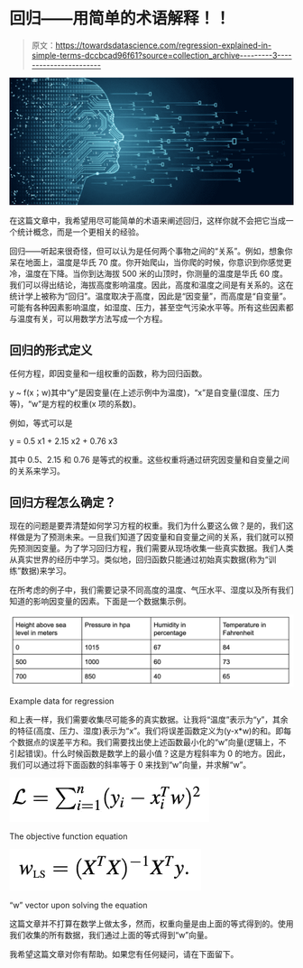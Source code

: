 # 回归——用简单的术语解释！！

> 原文：<https://towardsdatascience.com/regression-explained-in-simple-terms-dccbcad96f61?source=collection_archive---------3----------------------->

![](img/5debbf89d4031f43251ea7a341c536bb.png)

在这篇文章中，我希望用尽可能简单的术语来阐述回归，这样你就不会把它当成一个统计概念，而是一个更相关的经验。

回归——听起来很奇怪，但可以认为是任何两个事物之间的“关系”。例如，想象你呆在地面上，温度是华氏 70 度。你开始爬山，当你爬的时候，你意识到你感觉更冷，温度在下降。当你到达海拔 500 米的山顶时，你测量的温度是华氏 60 度。我们可以得出结论，海拔高度影响温度。因此，高度和温度之间是有关系的。这在统计学上被称为“回归”。温度取决于高度，因此是“因变量”，而高度是“自变量”。可能有各种因素影响温度，如湿度、压力，甚至空气污染水平等。所有这些因素都与温度有关，可以用数学方法写成一个方程。

## 回归的形式定义

任何方程，即因变量和一组权重的函数，称为回归函数。

y ~ f(x；w)其中“y”是因变量(在上述示例中为温度)，“x”是自变量(湿度、压力等)，“w”是方程的权重(x 项的系数)。

例如，等式可以是

y = 0.5 x1 + 2.15 x2 + 0.76 x3

其中 0.5、2.15 和 0.76 是等式的权重。这些权重将通过研究因变量和自变量之间的关系来学习。

## 回归方程怎么确定？

现在的问题是要弄清楚如何学习方程的权重。我们为什么要这么做？是的，我们这样做是为了预测未来。一旦我们知道了因变量和自变量之间的关系，我们就可以预先预测因变量。为了学习回归方程，我们需要从现场收集一些真实数据。我们人类从真实世界的经历中学习。类似地，回归函数只能通过初始真实数据(称为“训练”数据)来学习。

在所考虑的例子中，我们需要记录不同高度的温度、气压水平、湿度以及所有我们知道的影响因变量的因素。下面是一个数据集示例。

![](img/b521e9272f41f5a46d5d6200efba4dd6.png)

Example data for regression

和上表一样，我们需要收集尽可能多的真实数据。让我将“温度”表示为“y”，其余的特征(高度、压力、湿度)表示为“x”。我们将误差函数定义为(y-x*w)的和。即每个数据点的误差平方和。我们需要找出使上述函数最小化的“w”向量(逻辑上，不引起错误)。什么时候函数是数学上的最小值？这是方程斜率为 0 的地方。因此，我们可以通过将下面函数的斜率等于 0 来找到“w”向量，并求解“w”。

![](img/1fc4a1a0c7d3fcda8d3647fe58c7f3e7.png)

The objective function equation

![](img/abdadfec29fa6343b2284489e3f0fccb.png)

“w” vector upon solving the equation

这篇文章并不打算在数学上做太多，然而，权重向量是由上面的等式得到的。使用我们收集的所有数据，我们通过上面的等式得到“w”向量。

我希望这篇文章对你有帮助。如果您有任何疑问，请在下面留下。